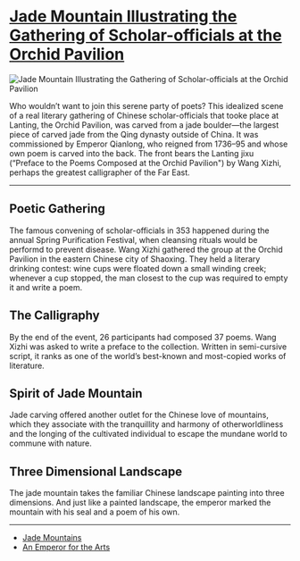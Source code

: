 # [Jade Mountain Illustrating the Gathering of Scholar-officials at the Orchid Pavilion](http://artsmia.github.io/griot/#/o/4324)
![Jade Mountain Illustrating the Gathering of Scholar-officials at the Orchid Pavilion](http://api.artsmia.org/images/4324/large.jpg)

Who wouldn’t want to join this serene party of poets? This idealized scene of a real literary gathering of Chinese scholar-officials that tooke place at Lanting, the Orchid Pavilion, was carved from a jade boulder—the largest piece of carved jade from the Qing dynasty outside of China. It was commissioned by Emperor Qianlong, who reigned from 1736–95 and whose own poem is carved into the back. The front bears the Lanting jixu (“Preface to the Poems Composed at the Orchid Pavilion") by Wang Xizhi, perhaps the greatest calligrapher of the Far East. 

---

## Poetic Gathering

The famous convening of scholar-officials in 353 happened during the annual Spring Purification Festival, when cleansing rituals would be performd to prevent disease. Wang Xizhi gathered the group at the Orchid Pavilion in the eastern Chinese city of Shaoxing. They held a literary drinking contest: wine cups were floated down a small winding creek; whenever a cup stopped, the man closest to the cup was required to empty it and write a poem. 

## The Calligraphy

By the end of the event, 26 participants had composed 37 poems. Wang Xizhi was asked to write a preface to the collection. Written in semi-cursive script, it ranks as one of the world’s best-known and most-copied works of literature.

## Spirit of Jade Mountain

Jade carving offered another outlet for the Chinese love of mountains, which they associate with the tranquillity and harmony of otherworldliness and the longing of the cultivated individual to escape the mundane world to commune with nature.

## Three Dimensional Landscape

The jade mountain takes the familiar Chinese landscape painting into three dimensions. And just like a painted landscape, the emperor marked the mountain with his seal and a poem of his own.

---

* [Jade Mountains](../stories/jade-mountains.md)
* [An Emperor for the Arts](../stories/an-emperor-for-the-arts.md)
